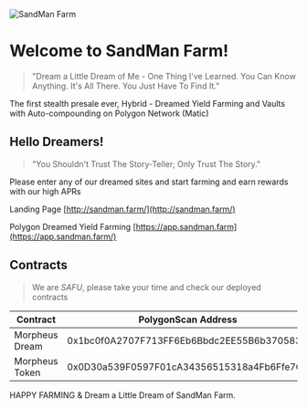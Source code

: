 ![SandMan Farm](https://sandman.farm/images/sandman-github.png)

# Welcome to SandMan Farm!
> "Dream a Little Dream of Me - One Thing I've Learned. You Can Know Anything. It's All There. You Just Have To Find It."

The first stealth presale ever, Hybrid - Dreamed Yield Farming and Vaults with Auto-compounding on Polygon Network (Matic)

 ## Hello Dreamers!
 > "You Shouldn't Trust The Story-Teller; Only Trust The Story."

Please enter any of our dreamed sites and start farming and earn rewards with our high APRs

Landing Page  [http://sandman.farm/](http://sandman.farm/)

Polygon Dreamed Yield Farming  [https://app.sandman.farm](https://app.sandman.farm/)


## Contracts

> We are  _SAFU_, please take your time and check our deployed contracts

|Contract     | PolygonScan Address       |
|-------------|---------------------------|
|Morpheus Dream|    0x1bc0f0A2707F713FF6Eb6Bbdc2EE55B6b3705832        |
|Morpheus Token   |0x0D30a539F0597F01cA34356515318a4Fb6Ffe7CB |


HAPPY FARMING & Dream a Little Dream of SandMan Farm.

